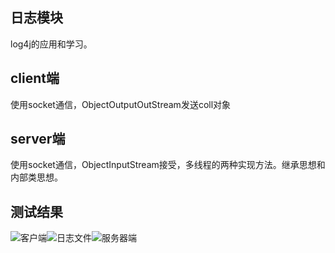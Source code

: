 ﻿## 日志模块
log4j的应用和学习。
## client端
使用socket通信，ObjectOutputOutStream发送coll对象
## server端
使用socket通信，ObjectInputStream接受，多线程的两种实现方法。继承思想和内部类思想。

## 测试结果
![客户端](https://img-blog.csdnimg.cn/20200616212215951.png)![日志文件](https://img-blog.csdnimg.cn/20200616212238471.png)![服务器端](https://img-blog.csdnimg.cn/20200616212150217.png)
